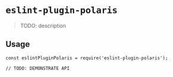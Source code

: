 # `eslint-plugin-polaris`

> TODO: description

## Usage

```
const eslintPluginPolaris = require('eslint-plugin-polaris');

// TODO: DEMONSTRATE API
```
